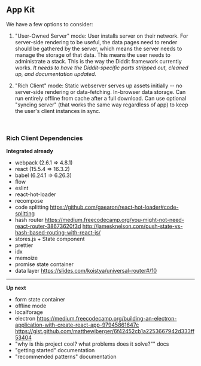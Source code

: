## App Kit

We have a few options to consider:

1.  "User-Owned Server" mode: User installs server on their network. For server-side rendering to be useful, the data pages need to render should be gathered by the server, which means the server needs to manage the storage of that data. This means the user needs to administrate a stack. This is the way the Diddit framework currently works. _It needs to have the Diddit-specific parts stripped out, cleaned up, and documentation updated._

2.  "Rich Client" mode: Static webserver serves up assets initially -- no server-side rendering or data-fetching. In-browser data storage. Can run entirely offline from cache after a full download. Can use optional "syncing server" (that works the same way regardless of app) to keep the user's client instances in sync.

​

### Rich Client Dependencies

**Integrated already**

* webpack (2.6.1 => 4.8.1)
* react (15.5.4 => 16.3.2)
* babel (6.24.1 => 6.26.3)
* flow
* eslint
* react-hot-loader
* recompose
* code splitting
  https://github.com/gaearon/react-hot-loader#code-splitting
* hash router
  https://medium.freecodecamp.org/you-might-not-need-react-router-38673620f3d
  http://jamesknelson.com/push-state-vs-hash-based-routing-with-react-js/
* stores.js + State component
* prettier
* idx
* memoize
* promise state container
* data layer
  https://slides.com/koistya/universal-router#/10

---

**Up next**

* form state container
* offline mode
* localforage
* electron
  https://medium.freecodecamp.org/building-an-electron-application-with-create-react-app-97945861647c
  https://gist.github.com/matthewjberger/6f42452cb1a2253667942d333ff53404
* "why is this project cool? what problems does it solve?"" docs
* "getting started" documentation
* "recommended patterns" documentation
